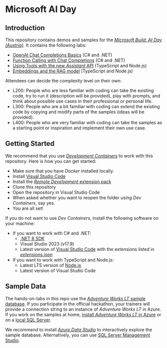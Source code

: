 # Microsoft AI Day

## Introduction

This repository contains demos and samples for the [_Microsoft Build: AI Day (Austria)_](https://msevents.microsoft.com/event?id=3431470856). It contains the following labs:

* [OpenAI Chat Completions Basics](./labs/010-basics/) (C# and .NET)
* [Function Calling with Chat Completions](./labs/020-functions/) (C# and .NET)
* [Using Tools with the new _Assistant_ API](./labs/030-assistants/) (TypeScript and Node.js)
* [Embeddings and the RAG model](./labs/040-embeddings-rag/) (TypeScript and Node.js)

Attendees can decide the complexity level on their own:

* L200: People who are less familiar with coding can take the existing code, try to run it (description will be provided), play with prompts, and think about possible use cases in their professional or personal life.
* L300: People who are a bit familiar with coding can extend the existing code by copying and modify parts of the samples (ideas will be provided).
* L400: People who are very familiar with coding can take the samples as a starting point or inspiration and implement their own use case.

## Getting Started

We recommend that you use [_Development Containers_](https://containers.dev/) to work with this repository. Here is how you can get started:

* Make sure that you have _Docker_ installed locally.
* Install [Visual Studio Code](https://code.visualstudio.com)
* Install the [_Remote Development_ extension pack](https://marketplace.visualstudio.com/items?itemName=ms-vscode-remote.vscode-remote-extensionpack)
* Clone this repository
* Open the repository in Visual Studio Code
* When asked whether you want to reopen the folder using _Dev Containers_, say yes.
* You are all set!

If you do not want to use _Dev Containers_, install the following software on your machine:

* If you want to work with C# and .NET:
    * [.NET 8 SDK](https://dotnet.microsoft.com/download/dotnet)
    * Visual Studio 2023 (v17.9)
    * Latest version of [Visual Studio Code](https://code.visualstudio.com) with the extensions listed in [_extensions.json_](./.vscode/extensions.json)
* If you want to work with TypeScript and Node.js:
    * Latest LTS version of [Node.js](https://nodejs.org)
    * Latest version of Visual Studio Code

## Sample Data

The hands-on-labs in this repo use the [_Adventure Works LT_ sample database](https://learn.microsoft.com/en-us/sql/samples/adventureworks-install-configure). If you participate in the official hackathon, your trainers will provide a connection string to an instance of _Adventure Works LT_ in Azure. If you work on the samples at home, [install _Adventure Works LT_ in Azure](https://learn.microsoft.com/en-us/sql/samples/adventureworks-install-configure?view=sql-server-ver16&tabs=ssms#deploy-to-azure-sql-database) or on a [local SQL Server](https://learn.microsoft.com/en-us/sql/samples/adventureworks-install-configure?view=sql-server-ver16&tabs=ssms#restore-to-sql-server).

We recommend to install [_Azure Data Studio_](https://azure.microsoft.com/en-us/products/data-studio) to interactively explore the sample database. Alternatively, you can use [SQL Server Management Studio](https://docs.microsoft.com/en-us/sql/ssms/download-sql-server-management-studio-ssms).
